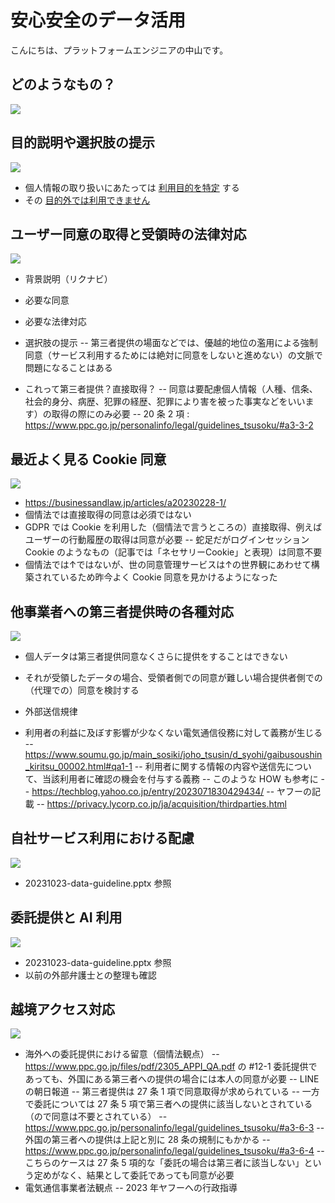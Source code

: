 # 安心安全のデータ活用

こんにちは、プラットフォームエンジニアの中山です。

## どのようなもの？

<img src='https://raw.githubusercontent.com/nakayama-kazuki/202x/main/data-gudeline/0.png' />

## 目的説明や選択肢の提示

<img src='https://raw.githubusercontent.com/nakayama-kazuki/202x/main/data-gudeline/1.png' />

- 個人情報の取り扱いにあたっては [利用目的を特定](https://www.ppc.go.jp/personalinfo/legal/guidelines_tsusoku/#a3-1-1) する
- その [目的外では利用できません](https://www.ppc.go.jp/personalinfo/legal/guidelines_tsusoku/#a3-1-3)

## ユーザー同意の取得と受領時の法律対応

<img src='https://raw.githubusercontent.com/nakayama-kazuki/202x/main/data-gudeline/2-1.png' />

- 背景説明（リクナビ）
- 必要な同意
- 必要な法律対応
- 選択肢の提示
-- 第三者提供の場面などでは、優越的地位の濫用による強制同意（サービス利用するためには絶対に同意をしないと進めない）の文脈で問題になることはある

- これって第三者提供？直接取得？
-- 同意は要配慮個人情報（人種、信条、社会的身分、病歴、犯罪の経歴、犯罪により害を被った事実などをいいます）の取得の際にのみ必要
-- 20 条 2 項 : https://www.ppc.go.jp/personalinfo/legal/guidelines_tsusoku/#a3-3-2

## 最近よく見る Cookie 同意

<img src='https://raw.githubusercontent.com/nakayama-kazuki/202x/main/data-gudeline/3.png' />

- https://businessandlaw.jp/articles/a20230228-1/
- 個情法では直接取得の同意は必須ではない
- GDPR では Cookie を利用した（個情法で言うところの）直接取得、例えばユーザーの行動履歴の取得は同意が必要
-- 蛇足だがログインセッション Cookie のようなもの（記事では「ネセサリーCookie」と表現）は同意不要
- 個情法では↑ではないが、世の同意管理サービスは↑の世界観にあわせて構築されているため昨今よく Cookie 同意を見かけるようになった

## 他事業者への第三者提供時の各種対応

<img src='https://raw.githubusercontent.com/nakayama-kazuki/202x/main/data-gudeline/2-2.png' />

- 個人データは第三者提供同意なくさらに提供をすることはできない
- それが受領したデータの場合、受領者側での同意が難しい場合提供者側での（代理での）同意を検討する

- 外部送信規律
- 利用者の利益に及ぼす影響が少なくない電気通信役務に対して義務が生じる
-- https://www.soumu.go.jp/main_sosiki/joho_tsusin/d_syohi/gaibusoushin_kiritsu_00002.html#qa1-1
-- 利用者に関する情報の内容や送信先について、当該利用者に確認の機会を付与する義務
-- このような HOW も参考に
-- https://techblog.yahoo.co.jp/entry/2023071830429434/
-- ヤフーの記載
-- https://privacy.lycorp.co.jp/ja/acquisition/thirdparties.html

## 自社サービス利用における配慮

<img src='https://raw.githubusercontent.com/nakayama-kazuki/202x/main/data-gudeline/4.png' />

- 20231023-data-guideline.pptx 参照

## 委託提供と AI 利用

<img src='https://raw.githubusercontent.com/nakayama-kazuki/202x/main/data-gudeline/5.png' />

- 20231023-data-guideline.pptx 参照
- 以前の外部弁護士との整理も確認

## 越境アクセス対応

<img src='https://raw.githubusercontent.com/nakayama-kazuki/202x/main/data-gudeline/6.png' />

- 海外への委託提供における留意（個情法観点）
-- https://www.ppc.go.jp/files/pdf/2305_APPI_QA.pdf の #12-1 委託提供であっても、外国にある第三者への提供の場合には本人の同意が必要
-- LINE の朝日報道
-- 第三者提供は 27 条 1 項で同意取得が求められている
-- 一方で委託については 27 条 5 項で第三者への提供に該当しないとされている（ので同意は不要とされている）
-- https://www.ppc.go.jp/personalinfo/legal/guidelines_tsusoku/#a3-6-3
-- 外国の第三者への提供は上記と別に 28 条の規制にもかかる
-- https://www.ppc.go.jp/personalinfo/legal/guidelines_tsusoku/#a3-6-4
-- こちらのケースは 27 条 5 項的な「委託の場合は第三者に該当しない」という定めがなく、結果として委託であっても同意が必要
- 電気通信事業者法観点
-- 2023 年ヤフーへの行政指導
